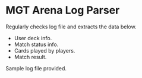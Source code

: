 # MGT Arena Log Parser
Regularly checks log file and extracts the data below.

* User deck info.
* Match status info.
* Cards played by players.
* Match result.

Sample log file provided.